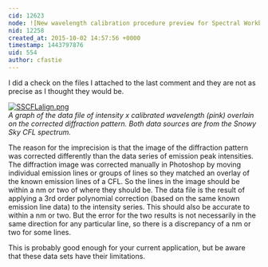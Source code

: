 ```yaml
---
cid: 12623
node: ![New wavelength calibration procedure preview for Spectral Workbench 2.0](../notes/warren/09-30-2015/new-wavelength-calibration-procedure-preview-for-spectral-workbench-2-0)
nid: 12258
created_at: 2015-10-02 14:57:56 +0000
timestamp: 1443797876
uid: 554
author: cfastie
---
```


I did a check on the files I attached to the last comment and they are not as precise as I thought they would be.  

[![SSCFLalign.png](https://i.publiclab.org/system/images/photos/000/011/742/large/SSCFLalign.png)](https://i.publiclab.org/system/images/photos/000/011/742/original/SSCFLalign.png)  
*A graph of the data file of intensity x calibrated wavelength (pink) overlain on the corrected diffraction pattern. Both data sources are from the Snowy Sky CFL spectrum.*

The reason for the imprecision is that the image of the diffraction pattern was corrected differently than the data series of emission peak intensities. The diffraction image was corrected manually in Photoshop by moving individual emission lines or groups of lines so they matched an overlay of the known emission lines of a CFL. So the lines in the image should be within a nm or two of where they should be. The data file is the result of applying a 3rd order polynomial correction (based on the same known emission line data) to the intensity series. This should also be accurate to within a nm or two. But the error for the two results is not necessarily in the same direction for any particular line, so there is a discrepancy of a nm or two for some lines. 

This is probably good enough for your current application, but be aware that these data sets have their limitations.
